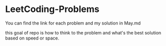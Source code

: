 # LeetCoding-Problems

 You can find the link for each problem and my solution in May.md
 
 this goal of repo is how to think to the problem and what's the best solution based on speed or space.
